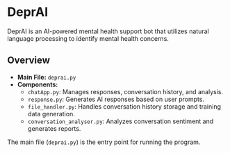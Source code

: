 # DeprAI

DeprAI is an AI-powered mental health support bot that utilizes natural language processing to identify mental health concerns.

## Overview

- **Main File:** `deprai.py`
- **Components:**
  - `chatApp.py`: Manages responses, conversation history, and analysis.
  - `response.py`: Generates AI responses based on user prompts.
  - `file_handler.py`: Handles conversation history storage and training data generation.
  - `conversation_analyser.py`: Analyzes conversation sentiment and generates reports.

The main file (`deprai.py`) is the entry point for running the program.